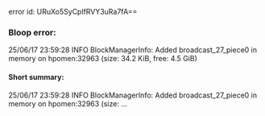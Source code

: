 error id: URuXo5SyCplfRVY3uRa7fA==
### Bloop error:

25/06/17 23:59:28 INFO BlockManagerInfo: Added broadcast_27_piece0 in memory on hpomen:32963 (size: 34.2 KiB, free: 4.5 GiB)
#### Short summary: 

25/06/17 23:59:28 INFO BlockManagerInfo: Added broadcast_27_piece0 in memory on hpomen:32963 (size: ...